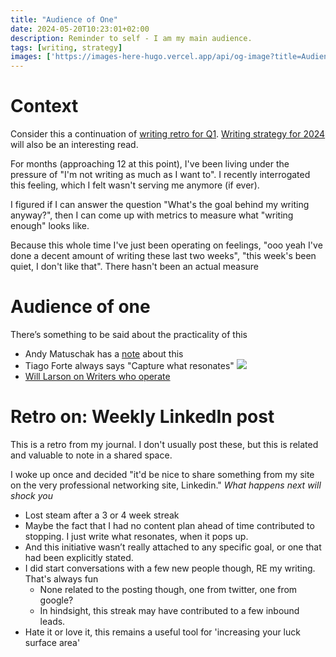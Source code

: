 ```yaml
---
title: "Audience of One"
date: 2024-05-20T10:23:01+02:00
description: Reminder to self - I am my main audience.
tags: [writing, strategy]
images: ['https://images-here-hugo.vercel.app/api/og-image?title=Audience+of+One']
---
```


# Context

Consider this a continuation of [writing retro for Q1](/2024-q1-writing). [Writing strategy for 2024](/2024-writing) will also be an interesting read.

For months (approaching 12 at this point), I've been living under the pressure of "I'm not writing as much as I want to".
I recently interrogated this feeling, which I felt wasn't serving me anymore (if ever).

I figured if I can answer the question "What's the goal behind my writing anyway?", then I can come up with metrics to measure what "writing enough" looks like.

Because this whole time I've just been operating on feelings, "ooo yeah I've done a decent amount of writing these last two weeks", "this week's been quiet, I don't like that". There hasn't been an actual measure

# Audience of one

There’s something to be said about the practicality of this

- Andy Matuschak has a [note](https://notes.andymatuschak.org/z8AfCaQJdp852orumhXPxHb3r278FHA9xZN8J) about this
- Tiago Forte always says "Capture what resonates"
![](/images/tiago-resonate.png)
- [Will Larson on Writers who operate](https://lethain.com/writers-who-operate/)

# Retro on: Weekly LinkedIn post

This is a retro from my journal. I don't usually post these, but this is related and valuable to note in a shared space.

I woke up once and decided "it'd be nice to share something from my site on the very professional networking site, Linkedin."
*What happens next will shock you*

- Lost steam after a 3 or 4 week streak
- Maybe the fact that I had no content plan ahead of time contributed to stopping. I just write what resonates, when it pops up.
- And this initiative wasn’t really attached to any specific goal, or one that had been explicitly stated.
- I did start conversations with a few new people though, RE my writing. That's always fun
  - None related to the posting though, one from twitter, one from google?
  - In hindsight, this streak may have contributed to a few inbound leads.
- Hate it or love it, this remains a useful tool for 'increasing your luck surface area'
